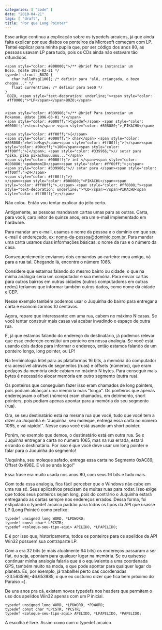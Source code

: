 ```yaml
---
categories: [ "code" ]
date: "2010-04-21"
tags: [ "draft",  ]
title: "Por que Long Pointer"
---
```

Esse artigo continua a explicação sobre os typedefs arcaicos, já que
ainda falta explicar por que diabos os ponteiros da Microsoft começam
com LP. Tentei explicar para minha pupila que, por ser código dos anos
80, as pessoas usavam LP para tudo, pois os CDs ainda não estavam tão
difundidos.

    
    <span style="color: #808000;">/** @brief Para instanciar um
    Bozo. @date 1982-02-21 */ 
    typedef struct _BOZO { 
       char helloMsg[100]; /* definir para "alô, criançada, o bozo
    chegou..." */ 
       float currentTime; /* definir para 5e60 */ 
    }
     BOZO, <span style="text-decoration: underline;"><span style="color:
     #ff0000;">*LP</span></span>BOZO;</span>

    
    <span style="color: #339966;">/** @brief Para instanciar um
    Pokemon. @date 1996-03-01 */</span> 
    <span style="color: #0000ff;">typedef</span> <span style="color:
    #0000ff;">struct</span> <span style="color: #808080;">_PIKACHU</span>
    
    <span style="color: #ff00ff;">{</span> 
    <span style="color: #0000ff;"> char</span> <span style="color:
    #808080;">helloMsg</span><span style="color: #ff00ff;">[</span><span
    style="color: #00ccff;">100</span><span style="color:
    #ff00ff;">]</span>; <span style="color: #339966;">// setar para
    "pika, pika pikachuuuuuuu..."</span> 
    <span style="color: #0000ff;"> int </span><span style="color:
    #808080;">pokemonID</span><span style="color: #ff00ff;">;</span>
    <span style="color: #339966;">// setar para </span><span style="color:
    #ff00ff;">24</span> 
    <span style="color: #ff00ff;">}
    </span><span style="color: #808080;">PIKACHU</span><span
    style="color: #ff00ff;">,</span> <span style="color: #ff0000;"><span
    style="text-decoration: underline;">*CD</span></span>PIKACHU<span
    style="color: #ff00ff;">;</span>

Não colou. Então vou tentar explicar do jeito certo.

Antigamente, as pessoas mandavam cartas umas para as outras. Carta,
para você, caro leitor de quinze anos, era um e-mail implementado em
hardware.

Para mandar um e-mail, usamos o nome da pessoa e o domínio em que seu
e-mail é endereçado, ex: nome-da-pessoa@dominio.com.br. Para mandar
uma carta usamos duas informações básicas: o nome da rua e o número
da casa.

Consequentemente enviamos dois comandos ao carteiro: meu amigo, vá para
a rua tal. Chegando lá, encontre o número 1065.

Considere que estamos falando do mesmo bairro ou cidade, o que na minha
analogia seria um computador e sua memória. Para enviar cartas para
outros bairros em outras cidades (outros computadores em outras redes)
teríamos que informar também outros dados, como nome da cidade e CEP.

Nesse exemplo também podemos usar o Juquinha do bairro para entregar
a carta e economizarmos 10 centavos.

Agora, repare que interessante: em uma rua, cabem no máximo N casas. Se
você tentar construir mais casas vai acabar invadindo o espaço de
outra rua.

E, já que estamos falando do endereço do destinatário, já podemos
relevar que esse endereço constitui um ponteiro em nossa analogia. Se
você está usando dois dados para informar o endereço, então estamos
falando de um ponteiro longo, long pointer, ou LP!

Na terminologia Intel para as plataformas 16 bits, a memória do
computador era acessível através de segmentos (ruas) e offsets
(números), que eram pedaços da memória onde cabiam no máximo N
bytes. Para conseguir mais bytes é necessário alocar memória em outro
segmento (outra rua).

Os ponteiros que conseguiam fazer isso eram chamados de long pointers,
pois podiam alcançar uma memória mais "longa". Os ponteiros que apenas
endereçavam o offset (número) eram chamados, em detrimento, short
pointers, pois podiam apenas apontar para a memória do seu segmento
(rua).

Ora, se seu destinatário está na mesma rua que você, tudo que você
tem a dizer ao Juquinha é: "Juquinha, seu moleque, entrega essa carta
no número 1065, e vai rápido!". Nesse caso você está usando um short
pointer.

Porém, no exemplo que demos, o destinatário está em outra rua. Se o
Juquinha entregar a carta no número 1065, mas na rua errada, estará
errando o destinatário. Por isso é que você deve usar um long pointer
e falar para o Juquinha do segmento!

"Juquinha, seu moleque safado, entrega essa carta no Segmento 0xAC89,
Offset 0x496E. E vê se anda logo!"

Essa frase era muito usada nos anos 80, com seus 16 bits e tudo mais.

Com toda essa analogia, fica fácil perceber que o Windows não cabe em
uma rua só. Seus aplicativos precisam de muitas ruas para rodar. Isso
exige que todos seus ponteiros sejam long, pois do contrário o Juquinha
estará entregando as cartas sempre nos endereços errados. Dessa forma,
foi estipulado o typedef arcaico padrão para todos os tipos da API que
usasse LP (Long Pointer) como prefixo:

    
    typedef unsigned long WORD, *LPDWORD;
    typedef const char* LPCSTR;
    typedef <coloque-seu-tipo-aqui> APELIDO, *LPAPELIDO;

E é por isso que, historicamente, todos os ponteiros para os apelidos
da API Win32 possuem sua contraparte LP.

Com a era 32 bits (e mais atualmente 64 bits) os endereços passaram
a ser flat, ou seja, apontam para qualquer lugar na memória. Se eu
quisesse continuar minha analogia falaria que é o equivalente a uma
coordenada GPS, também muito na moda, e que pode apontar para qualquer
lugar do planeta. Eu, por exemplo, já trabalhei perto das coordenadas
-23.563596,-46.653885, o que eu costumo dizer que fica bem próximo do
Paraíso =).

De uns anos pra cá, existem novos typedefs nos headers que permitem o
uso dos apelidos Win32 apenas com um P inicial.

    
    typedef unsigned long WORD, *LPDWORD, *PDWORD;
    typedef const char *LPCSTR, *PCSTR;
    typedef <coloque-seu-tipo-aqui> APELIDO, *LPAPELIDO, *PAPELIDO;

A escolha é livre. Assim como com o typedef arcaico.

